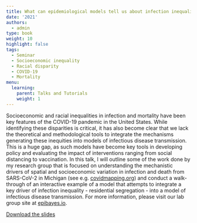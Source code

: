 ```yaml
---
title: What can epidemiological models tell us about infection inequality?
date: '2021'
authors:
  - admin
type: book
weight: 10
highlight: false
tags:
  - Seminar
  - Socioeconomic inequality
  - Racial disparity
  - COVID-19
  - Mortality
menu:
  learning:
    parent: Talks and Tutorials
    weight: 1
---
```

 Socioeconomic and racial inequalities in infection and mortality have been key features of the COVID-19 pandemic in the United States. While identifying these disparities is critical, it has also become clear that we lack the theoretical and methodological tools to integrate the mechanisms generating these inequities into models of infectious disease transmission. This is a huge gap, as such models have become key tools in developing policy and evaluating the impact of interventions ranging from social distancing to vaccination. In this talk, I will outline some of the work done by my research group that is focused on understanding the mechanistic drivers of spatial and socioeconomic variation in infection and death from SARS-CoV-2 in Michigan (see e.g. [covidmapping.org](covidmapping.org)) and conduct a walk-through of an interactive example of a model that attempts to integrate a key driver of infection inequality - residential segregation - into a model of infectious disease transmission. For more information, please visit our lab group site at [epibayes.io](epibayes.io).

 [Download the slides](../zelner_cscs_seminar.pdf)